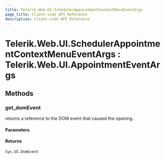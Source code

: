 ```yaml
---
title: Telerik.Web.UI.SchedulerAppointmentContextMenuEventArgs
page_title: Client-side API Reference
description: Client-side API Reference
---
```


# Telerik.Web.UI.SchedulerAppointmentContextMenuEventArgs : Telerik.Web.UI.AppointmentEventArgs

## Methods

###  get_domEvent

returns a reference to the DOM event that caused the opening.

#### Parameters

#### Returns

`Sys.UI.DomEvent`